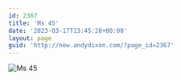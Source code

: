 ```yaml
---
id: 2367
title: 'Ms 45'
date: '2023-03-17T13:45:28+00:00'
layout: page
guid: 'http://new.andydixon.com/?page_id=2367'
---
```


![Ms 45](https://i0.wp.com/assets.g8x2.ldn.idrivee2-23.com/posters/Ms%2045%2002.jpg?w=1200&ssl=1 "Ms 45")